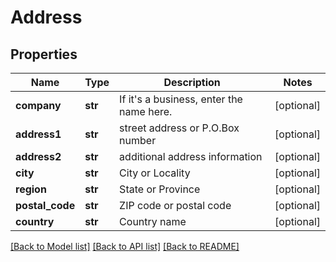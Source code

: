 # Address

## Properties
Name | Type | Description | Notes
------------ | ------------- | ------------- | -------------
**company** | **str** | If it&#39;s a business, enter the name here. | [optional] 
**address1** | **str** | street address or P.O.Box number | [optional] 
**address2** | **str** | additional address information | [optional] 
**city** | **str** | City or Locality | [optional] 
**region** | **str** | State or Province | [optional] 
**postal_code** | **str** | ZIP code or postal code | [optional] 
**country** | **str** | Country name | [optional] 

[[Back to Model list]](../README.md#documentation-for-models) [[Back to API list]](../README.md#documentation-for-api-endpoints) [[Back to README]](../README.md)


